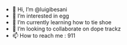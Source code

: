 - 👋 Hi, I’m @luigibesani
- 👀 I’m interested in egg
- 🌱 I’m currently learning how to tie shoe
- 💞️ I’m looking to collaborate on dope trackz
- 📫 How to reach me : 911

<!---
luigibesani/luigibesani is a ✨ special ✨ repository because its `README.md` (this file) appears on your GitHub profile.
You can click the Preview link to take a look at your changes.
--->
